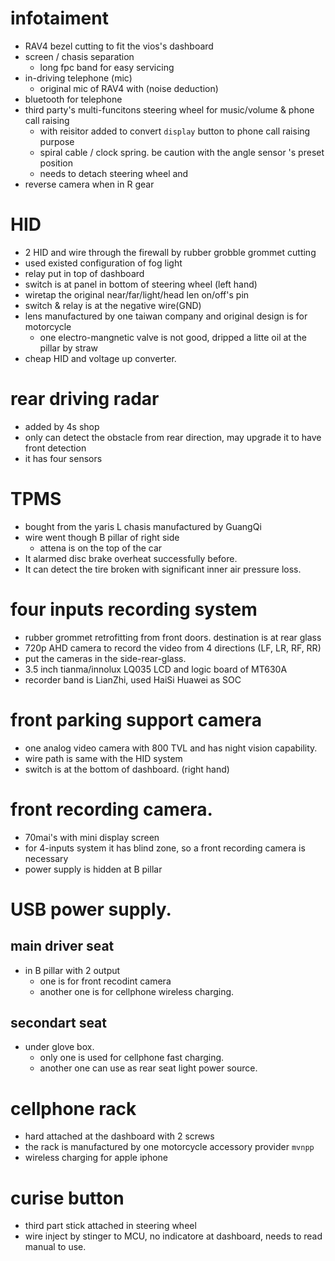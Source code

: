 # infotaiment
- RAV4 bezel cutting to fit the vios's dashboard
- screen / chasis separation
    * long fpc band for easy servicing
- in-driving telephone (mic)
    * original mic of RAV4 with (noise deduction)
- bluetooth for telephone
- third party's multi-funcitons steering wheel for music/volume & phone call raising
    * with reisitor added to convert `display` button to phone call raising purpose
    * spiral cable / clock spring. be caution with the angle sensor 's preset position
    * needs to detach steering wheel and
- reverse camera when in R gear

# HID
- 2 HID and wire through the firewall by rubber grobble grommet cutting
- used existed configuration of fog light
- relay put in top of dashboard
- switch is at panel in bottom of steering wheel (left hand)
- wiretap the original near/far/light/head len on/off's pin
- switch & relay is at the negative wire(GND)
- lens manufactured by one taiwan company and original design is for motorcycle
    * one electro-mangnetic valve is not good, dripped a litte oil at the pillar by straw
- cheap HID and voltage up converter.

# rear driving radar
- added by 4s shop
- only can detect the obstacle from rear direction, may upgrade it to have front detection
- it has four sensors

# TPMS
- bought from the yaris L chasis manufactured by GuangQi
- wire went though B pillar of right side
    * attena is on the top of the car
- It alarmed disc brake overheat successfully before.
- It can detect the tire broken with significant inner air pressure loss.

# four inputs recording system
- rubber grommet retrofitting from front doors. destination is at rear glass
- 720p AHD camera to record the video from 4 directions (LF, LR, RF, RR)
- put the cameras  in the side-rear-glass.
- 3.5 inch tianma/innolux LQ035 LCD and logic board of MT630A
- recorder band is LianZhi, used HaiSi Huawei as SOC

# front parking support camera
- one analog video camera with 800 TVL and has night vision capability.
- wire path is same with the HID system
- switch is at the bottom of dashboard. (right hand)

# front recording camera.
- 70mai's with mini display screen
- for 4-inputs system it has blind zone, so a front recording camera is necessary
- power supply is hidden at B pillar

# USB power supply.
## main driver seat
- in B pillar with 2 output
    * one is for front recodint camera
    * another one is for cellphone wireless charging.
## secondart seat
- under glove box.
    * only one is used for cellphone fast charging.
    * another one can use as rear seat light power source.

# cellphone rack
- hard attached at the dashboard with 2 screws
- the rack is manufactured by one motorcycle accessory provider `mvnpp`
- wireless charging for apple iphone

# curise button
- third part stick attached in steering wheel
- wire inject by stinger to MCU, no indicatore at dashboard, needs to read manual to use.

 

